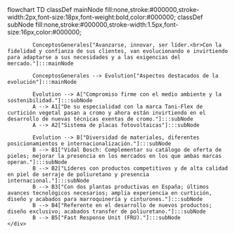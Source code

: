 <!DOCTYPE html>
<html lang="es">
<head>
    <meta charset="UTF-8">
    <meta name="viewport" content="width=device-width, initial-scale=1.0">
    <title>Diagrama de Fontanellas</title>
    <script src="https://cdn.jsdelivr.net/npm/mermaid/dist/mermaid.min.js"></script>
    <script>
        mermaid.initialize({ startOnLoad: true });
    </script>
</head>
<body>
    <div class="mermaid">
        flowchart TD
            classDef mainNode fill:none,stroke:#000000,stroke-width:2px,font-size:18px,font-weight:bold,color:#000000;
            classDef subNode fill:none,stroke:#000000,stroke-width:1.5px,font-size:16px,color:#000000;

            ConceptosGenerales["Avanzarse, innovar, ser líder.<br>Con la fidelidad y confianza de sus clientes, van evolucionando e invirtiendo para adaptarse a sus necesidades y a las exigencias del mercado."]:::mainNode

            ConceptosGenerales --> Evolution["Aspectos destacados de la evolución"]:::mainNode

            Evolution --> A["Compromiso firme con el medio ambiente y la sostenibilidad."]:::subNode
            A --> A1["De su especialidad con la marca Tani-Flex de curtición vegetal pasan a cromo y ahora están invirtiendo en el desarrollo de nuevas técnicas exentas de cromo."]:::subNode
            A --> A2["Sistema de placas fotovoltaicas"]:::subNode

            Evolution --> B["Diversidad de materiales, diferentes posicionamientos e internacionalización."]:::subNode
            B --> B1["Vidal Bosch: Complementar su catálogo de oferta de pieles; mejorar la presencia en los mercados en los que ambas marcas operan."]:::subNode
            B --> B2["Líderes con productos competitivos y de alta calidad en piel de serraje de poliuretano y presencia internacional."]:::subNode
            B --> B3["Con dos plantas productivas en España; últimos avances tecnológicos necesarios; amplia experiencia en curtición, diseño y acabados para marroquinería y cinturones."]:::subNode
            B --> B4["Referente en el desarrollo de nuevos productos; diseño exclusivo; acabados transfer de poliuretano."]:::subNode
            B --> B5["Fast Response Unit (FRU)."]:::subNode
    </div>
</body>
</html>
